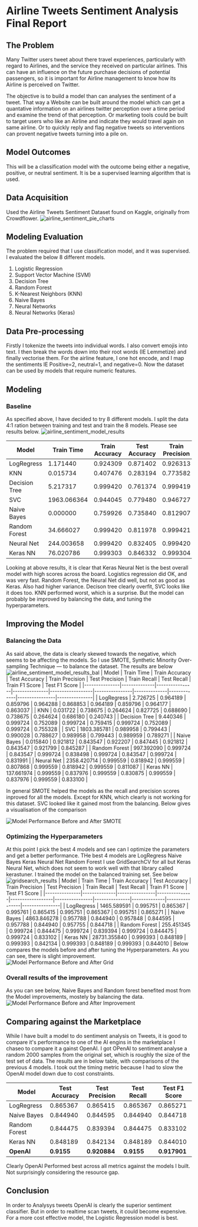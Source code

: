 # Airline Tweets Sentiment Analysis Final Report
## The Problem
Many Twitter users tweet about there travel experiences, particularly with regard to Airlines, and the service they received on particular airlines. This can have an influence on the future purchase decisions of potential passengers, so it is important for Airline management to know how its Airline is perceived on Twitter.

The objective is to build a model than can analyses the sentiment of a tweet. That way a Website can be built around the model which can get a quantative information on an airlines twitter perception over a time period and examine the trend of that perception. Or marketing tools could be built to target users who like an Airline and indicate they would travel again on same airline. Or to quickly reply and flag negative tweets so interventions can provent negative tweets turning into a pile on.

## Model Outcomes
This will be a classification model with the outcome being either a negative, positive, or neutral sentiment. It is be a supervised learning algorithm that is used.

## Data Acquisition
Used the Airline Tweets Sentiment Dataset found on Kaggle, originally from Crowdflower.
![airline_sentiment_pie_charts](https://github.com/user-attachments/assets/a2544d99-fca2-44fc-af0a-4e0853fd72cc)


## Modeling Evaluation
The problem required that I use classification model, and it was supervised. I evaluated the below 8 different models.
 
1.	Logistic Regression
2.	Support Vector Machine (SVM)
3.	Decision Tree
4.	Random Forest
5.	K-Nearest Neighbors (KNN)
6.	Naive Bayes
7.	Neural Networks
8.	Neural Networks (Keras)

## Data Pre-processing
Firstly I tokenize the tweets into individual words. I also convert emojis into text. I then break the words down into their root words (IE Lemmetize) and finally vectorise them. For the airline feature, I one hot encode, and I map the sentiments IE Positive=2, neutral=1, and negative=0. Now the dataset can be used by models that require numeric features.

## Modeling
### Baseline
As specified above, I have decided to try 8 different models. I split the data 4:1 ration between training and test and train the 8 models. Please see results below.
![airline_sentiment_model_results](https://github.com/user-attachments/assets/43290dc9-c018-4cd6-9073-d71f9edf72d4)

| Model         | Train Time  | Train Accuracy | Test Accuracy | Train Precision | Test Precision | Train Recall | Test Recall | Train F1 Score | Test F1 Score |
|---------------|-------------|----------------|---------------|------------------|----------------|--------------|-------------|----------------|---------------|
| LogRegress    | 1.171440    | 0.924309       | 0.871402      | 0.926313         | 0.870846       | 0.924309     | 0.871402    | 0.920955       | 0.860664      |
| KNN           | 0.015734    | 0.407476       | 0.283194      | 0.773582         | 0.692901       | 0.407476     | 0.283194    | 0.442185       | 0.282843      |
| Decision Tree | 5.217317    | 0.999420       | 0.761374      | 0.999419         | 0.756764       | 0.999420     | 0.761374    | 0.999419       | 0.758860      |
| SVC           | 1963.066364 | 0.944045       | 0.779480      | 0.946727         | 0.814459       | 0.944045     | 0.779480    | 0.941794       | 0.727004      |
| Naive Bayes   | 0.000000    | 0.759926       | 0.735840      | 0.812907         | 0.783016       | 0.759926     | 0.735840    | 0.697298       | 0.652304      |
| Random Forest | 34.666027   | 0.999420       | 0.811978      | 0.999421         | 0.816931       | 0.999420     | 0.811978    | 0.999420       | 0.782927      |
| Neural Net    | 244.003658  | 0.999420       | 0.832405      | 0.999420         | 0.821684       | 0.999420     | 0.832405    | 0.999420       | 0.823225      |
| Keras NN      | 76.020786   | 0.999303       | 0.846332      | 0.999304         | 0.845479       | 0.999303     | 0.846332    | 0.999304       | 0.845894      |


Looking at above results, it is clear that Keras Neural Net is the best overall model with high scores across the board. Logistics regression did OK, and was very fast. Random Forest, the Neural Net did well, but not as good as Keras. Also had higher variance. Decison tree clearly overfit, SVC looks like it does too. KNN performed worst, which is a surprise. But the model can probably be improved by balancing the data, and tuning the hyperparameters.

## Improving the Model
### Balancing the Data
As said above, the data is clearly skewed towards the negative, which seems to be affecting the models. So I  use SMOTE, Synthetic Minority Over-sampling Technique — to balance the dataset. The results are below
![airline_sentiment_model_results_bal](https://github.com/user-attachments/assets/3ef3272c-6df7-488b-99c9-4a7f8c36c008)
| Model         | Train Time   | Train Accuracy | Test Accuracy | Train Precision | Test Precision | Train Recall | Test Recall | Train F1 Score | Test F1 Score |
|---------------|--------------|----------------|---------------|------------------|----------------|--------------|-------------|----------------|---------------|
| LogRegress    | 2.726725     | 0.964189       | 0.859796      | 0.964288         | 0.868853       | 0.964189     | 0.859796    | 0.964177       | 0.863037      |
| KNN           | 0.031722     | 0.738675       | 0.264624      | 0.827725         | 0.688690       | 0.738675     | 0.264624    | 0.686180       | 0.240743      |
| Decision Tree | 9.440346     | 0.999724       | 0.752089      | 0.999724         | 0.759415       | 0.999724     | 0.752089    | 0.999724       | 0.755328      |
| SVC           | 1803.385781  | 0.989958       | 0.799443      | 0.990028         | 0.788627       | 0.989958     | 0.799443    | 0.989959       | 0.789271      |
| Naive Bayes   | 0.015840     | 0.921812       | 0.843547      | 0.922207         | 0.847445       | 0.921812     | 0.843547    | 0.921799       | 0.845287      |
| Random Forest | 997.392090   | 0.999724       | 0.843547      | 0.999724         | 0.838498       | 0.999724     | 0.843547    | 0.999724       | 0.831991      |
| Neural Net    | 2358.420714  | 0.999559       | 0.818942      | 0.999559         | 0.807868       | 0.999559     | 0.818942    | 0.999559       | 0.811087      |
| Keras NN      | 137.661974   | 0.999559       | 0.837976      | 0.999559         | 0.830875       | 0.999559     | 0.837976    | 0.999559       | 0.833100      |

In general SMOTE helped the models as the recall and precision scores inproved for all the models. Except for KNN, which clearly is not working for this dataset. SVC looked like it gained most from the balancing. Below gives a visualisation of the comparison

![Model Performance Before and After SMOTE](https://github.com/user-attachments/assets/81c14fdc-6089-4e52-b11c-3c3bb7c25a61)

### Optimizing the Hyperparameters
At this point I pick the best 4 models and see can I optimize the parameters and get a better performance. THe best 4 models are
LogRegress
Naive Bayes
Keras Neural Net
Random Forest 
I use GridSearchCV for all but Keras Neural Net, which does not seem to work well with that library called kerastuner. I trained the model on the balanced training set. See below
![gridsearch_results](https://github.com/user-attachments/assets/61d0d220-db62-40c4-9d48-1382d87cc11e)
| Model         | Train Time   | Train Accuracy | Test Accuracy | Train Precision | Test Precision | Train Recall | Test Recall | Train F1 Score | Test F1 Score |
|---------------|--------------|----------------|---------------|------------------|----------------|---------------|--------------|----------------|----------------|
| LogRegress    | 1465.589591  | 0.995751       | 0.865367      | 0.995761         | 0.865415       | 0.995751      | 0.865367     | 0.995751       | 0.865271       |
| Naive Bayes   | 4863.846278  | 0.957788       | 0.844940      | 0.957848         | 0.844595       | 0.957788      | 0.844940     | 0.957755       | 0.844718       |
| Random Forest | 255.451345   | 0.999724       | 0.844475      | 0.999724         | 0.839394       | 0.999724      | 0.844475     | 0.999724       | 0.833102       |
| Keras NN      | 28731.355840 | 0.999393       | 0.848189      | 0.999393         | 0.842134       | 0.999393      | 0.848189     | 0.999393       | 0.844010       |
Below compares the models before and after tuning the Hyperparameters. As you can see, there is slight improvement.
![Model Performance Before and After Grid](https://github.com/user-attachments/assets/e84e3ad9-5c1d-4ede-97f6-fb8782e43005)

### Overall results of the improvement
As you can see below, Naive Bayes and Random forest benefited most from the Model improvements, mostely by balancing the data.
![Model Performance Before and After Improvement](https://github.com/user-attachments/assets/68ecb46d-3743-4f83-adfa-af0c90e5db1a)

## Comparing against the Marketplace
While I have built a model to do sentiment analysis on Tweets, it is good to compare it's performance to one of the AI engins in the marketplace I chaseo to compare it a gainst OpenAI. I got OPenAI to sentiment analyse a random 2000 samples from the original set, which is roughly the size of the test set of data. The results are in below table, with comparisons of the previous 4 models. I took out the timing metric because I had to slow the OpenAI model down due to cost constraints.

| Model         | Test Accuracy | Test Precision | Test Recall | Test F1 Score |
|---------------|----------------|----------------|-------------|----------------|
| LogRegress    | 0.865367       | 0.865415       | 0.865367    | 0.865271       |
| Naive Bayes   | 0.844940       | 0.844595       | 0.844940    | 0.844718       |
| Random Forest | 0.844475       | 0.839394       | 0.844475    | 0.833102       |
| Keras NN      | 0.848189       | 0.842134       | 0.848189    | 0.844010       |
| **OpenAI**    | **0.9155**     | **0.920884**   | **0.9155**  | **0.917901**   |

Clearly OpenAI Performed best across all metrics against the models I built. Not surprisingly considering the resource gap.

## Conclusion
In order to Analysys tweets OpenAI is clearly the superior sentiment classifier. But in order to realtime scan tweets, it could become expensive. For a more cost effective model, the Logistic Regression model is best.







